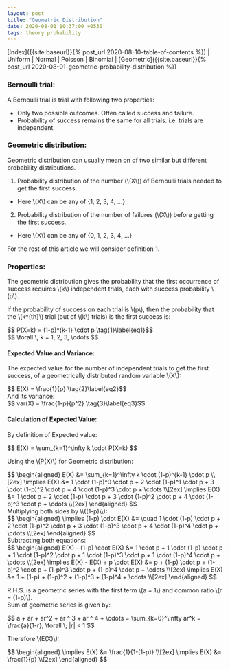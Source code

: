 ```yaml
---
layout: post
title: "Geometric Distribution"
date: 2020-08-01 10:37:00 +0530
tags: theory probability
---
```


[Index]({{site.baseurl}}{% post_url 2020-08-10-table-of-contents %}) \| Uniform \| Normal \| Poisson \| Binomial \| [Geometric]({{site.baseurl}}{% post_url 2020-08-01-geometric-probability-distribution %})

### Bernoulli trial:
A Bernoulli trial is trial with following two properties:
- Only two possible outcomes. Often called success and failure.
- Probability of success remains the same for all trials. i.e. trials are independent.


### Geometric distribution:
Geometric distribution can usually mean on of two similar but different probability distributions.
1. Probability distribution of the number (\\(X\\)) of Bernoulli trials needed to get the first success.
- Here \\(X\\) can be any of {1, 2, 3, 4, ...}
2. Probability distribution of the number of failures (\\(X\\)) before getting the first success.
- Here \\(X\\) can be any of {0, 1, 2, 3, 4, ...}

For the rest of this article we will consider definition 1.

### Properties:
The geometric distribution gives the probability that the first occurrence of success requires \\(k\\) independent trials, each with success probability \\(p\\).

If the probability of success on each trial is \\(p\\), then the probability that the \\(k^{th}\\) trial (out of \\(k\\) trials) is the first success is:
<div>$$ P(X=k) = (1-p)^{k-1} \cdot p  \tag{1}\label{eq1}$$</div>
<div>$$ \forall \, k = 1, 2, 3, \cdots $$</div>

#### Expected Value and Variance:
The expected value for the number of independent trials to get the first success, of a geometrically distributed random variable \\(X\\): 
<div>$$ E(X) = \frac{1}{p}  \tag{2}\label{eq2}$$</div>
And its variance:
<div>$$ var(X) = \frac{1-p}{p^2}  \tag{3}\label{eq3}$$</div>

#### Calculation of Expected Value:
By definition of Expected value:
<div>$$ E(X) = \sum_{k=1}^\infty k \cdot P(X=k) $$</div>

Using the \\(P(X)\\) for Geometric distribution:

<div>$$
\begin{aligned}
E(X) &= \sum_{k=1}^\infty k \cdot (1-p)^{k-1} \cdot p \\[2ex]
\implies E(X) &= 1 \cdot (1-p)^0 \cdot p + 2 \cdot (1-p)^1 \cdot p + 3 \cdot (1-p)^2 \cdot p + 4 \cdot (1-p)^3 \cdot p + \cdots \\[2ex]
\implies E(X) &= 1 \cdot p + 2 \cdot (1-p) \cdot p + 3 \cdot (1-p)^2 \cdot p + 4 \cdot (1-p)^3 \cdot p + \cdots \\[2ex]
\end{aligned}
$$</div>
Multiplying both sides by \\((1-p)\\):
<div>$$
\begin{aligned}
\implies (1-p) \cdot E(X) &= \quad 1 \cdot (1-p) \cdot p + 2 \cdot (1-p)^2 \cdot p + 3 \cdot (1-p)^3 \cdot p + 4 \cdot (1-p)^4 \cdot p + \cdots \\[2ex]
\end{aligned}
$$</div>
Subtracting both equations:
<div>$$
\begin{aligned}
E(X) - (1-p) \cdot E(X) &= 1 \cdot p + 1 \cdot (1-p) \cdot p + 1 \cdot (1-p)^2 \cdot p + 1 \cdot (1-p)^3 \cdot p + 1 \cdot (1-p)^4 \cdot p + \cdots \\[2ex]
\implies E(X) - E(X) + p \cdot E(X) &= p + (1-p) \cdot p + (1-p)^2 \cdot p + (1-p)^3 \cdot p + (1-p)^4 \cdot p + \cdots \\[2ex]
\implies E(X) &= 1 + (1-p) + (1-p)^2 + (1-p)^3 + (1-p)^4 + \cdots \\[2ex]
\end{aligned}
$$</div>

R.H.S. is a geometric series with the first term \\(a = 1\\) and common ratio \\(r = (1-p)\\). <br/>
Sum of geometric series is given by:
<div>$$ a + ar + ar^2 + ar ^ 3 + ar ^ 4 + \cdots = \sum_{k=0}^\infty ar^k = \frac{a}{1-r}, \forall \; |r| < 1 $$</div>

Therefore \\(E(X)\\):
<div>$$
\begin{aligned}
\implies E(X) &= \frac{1}{1-(1-p)} \\[2ex]
\implies E(X) &= \frac{1}{p} \\[2ex]
\end{aligned}
$$</div>

<script src="https://polyfill.io/v3/polyfill.min.js?features=es6"></script>
<script id="MathJax-script" async src="https://cdn.jsdelivr.net/npm/mathjax@3/es5/tex-mml-chtml.js"></script>
